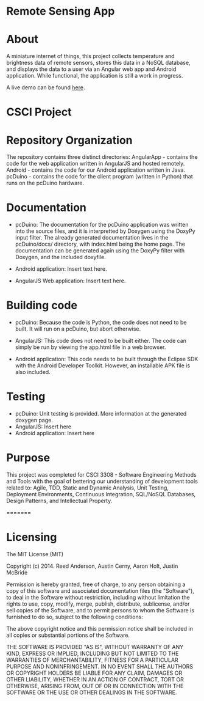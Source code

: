 Remote Sensing App
=======
About
===========
A miniature internet of things, this project collects temperature and brightness data of remote sensors, stores this data in a NoSQL database, and displays the data to a user via an Angular web app and Android application. While functional, the application is still a work in progress.

A live demo can be found <a href="https://dsp-csci-project.cloud.dreamfactory.com/files/applications/RemoteSensing/app.html">here</a>.

CSCI Project
=======
Repository Organization
===========
The repository contains three distinct directories:
AngularApp - contains the code for the web application written in AngularJS and hosted remotely.
Android - contains the code for our Android application written in Java.
pcDuino - contains the code for the client program (written in Python) that runs on the pcDuino hardware.

Documentation
===========

* pcDuino:
The documentation for the pcDuino application was written into the source files, and it is interpretted by Doxygen using the DoxyPy input filter. The already generated documentation lives in the pcDuino/docs/ directory, with index.html being the home page. The documentation can be generated again using the DoxyPy filter with Doxygen, and the included doxyfile.

* Android application:
	Insert text here.

* AngularJS Web application:
	Insert text here.

Building code
===========
* pcDuino:
	Because the code is Python, the code does not need to be built. It will run on a pcDuino, but abort otherwise.

* AngularJS:
	This code does not need to be built either. The code can simply be run by viewing the app.html file in a web browser.

* Android application:
	This code needs to be built through the Eclipse SDK with the Android Developer Toolkit. However, an installable APK file
	is also included.

Testing
===========
* pcDuino:
	Unit testing is provided. More information at the generated doxygen page.
* AngularJS:
	Insert here
* Android application:
	Insert here

Purpose
===========
This project was completed for CSCI 3308 - Software Engineering Methods and Tools with the goal of bettering our understanding of development tools related to: Agile, TDD, Static and Dynamic Analysis, Unit Testing, Deployment Environments, Continuous Integration, SQL/NoSQL Databases, Design Patterns, and Intellectual Property.


=======

Licensing
===========

The MIT License (MIT)

Copyright (c) 2014. Reed Anderson, Austin Cerny, Aaron Holt, Justin McBride

Permission is hereby granted, free of charge, to any person obtaining a copy
of this software and associated documentation files (the "Software"), to deal
in the Software without restriction, including without limitation the rights
to use, copy, modify, merge, publish, distribute, sublicense, and/or sell
copies of the Software, and to permit persons to whom the Software is
furnished to do so, subject to the following conditions:

The above copyright notice and this permission notice shall be included in
all copies or substantial portions of the Software.

THE SOFTWARE IS PROVIDED "AS IS", WITHOUT WARRANTY OF ANY KIND, EXPRESS OR
IMPLIED, INCLUDING BUT NOT LIMITED TO THE WARRANTIES OF MERCHANTABILITY,
FITNESS FOR A PARTICULAR PURPOSE AND NONINFRINGEMENT. IN NO EVENT SHALL THE
AUTHORS OR COPYRIGHT HOLDERS BE LIABLE FOR ANY CLAIM, DAMAGES OR OTHER
LIABILITY, WHETHER IN AN ACTION OF CONTRACT, TORT OR OTHERWISE, ARISING FROM,
OUT OF OR IN CONNECTION WITH THE SOFTWARE OR THE USE OR OTHER DEALINGS IN
THE SOFTWARE.
